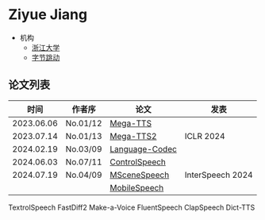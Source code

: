 # Ziyue Jiang

- 机构
  - [浙江大学](../Institutions/ZJU_浙江大学.md)
  - [字节跳动](../Institutions/ByteDance.md)

## 论文列表

| 时间 | 作者序 | 论文 | 发表 |
|:-:|:-:|---|---|
| 2023.06.06 | No.01/12 | [Mega-TTS](../Models/Speech_LLM/2023.06.06_Mega-TTS.md) |
| 2023.07.14 | No.01/13 | [Mega-TTS2](../Models/Speech_LLM/2023.07.14_Mega-TTS2.md) | ICLR 2024 |
| 2024.02.19 | No.03/09 | [Language-Codec](../Models/Speech_Neural_Codec/2024.02.19_Language-Codec.md) |
| 2024.06.03 | No.07/11 | [ControlSpeech](../Models/Speech_LLM/2024.06.03_ControlSpeech.md) |
| 2024.07.19 | No.04/09 | [MSceneSpeech](../Datasets/2024.07.19_MSceneSpeech.md) | InterSpeech 2024 |
| | | [MobileSpeech](../Models/_tmp/2024.02.14_MobileSpeech.md) | |

TextrolSpeech
FastDiff2
Make-a-Voice
FluentSpeech
ClapSpeech
Dict-TTS